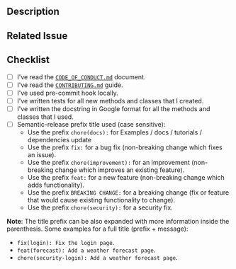 ## Description

<!-- Add a more detailed description of the changes if needed. -->

## Related Issue

<!-- If your PR refers to a related issue, link it here. -->


## Checklist

<!-- Mark with an `x` all the checkboxes that apply (like `[x]`) -->

- [ ] I've read the [`CODE_OF_CONDUCT.md`](https://github.com/thegraphnetwork/epigraphhub_py/blob/master/CODE_OF_CONDUCT.md) document.
- [ ] I've read the [`CONTRIBUTING.md`](https://github.com/thegraphnetwork/epigraphhub_py/blob/master/CONTRIBUTING.md) guide.
- [ ] I've used pre-commit hook locally.
- [ ] I've written tests for all new methods and classes that I created.
- [ ] I've written the docstring in Google format for all the methods and classes that I used.
- [ ] Semantic-release prefix title used (case sensitive):
  - Use the prefix `chore(docs):` for Examples / docs / tutorials / dependencies update
  - Use the prefix `fix:` for a bug fix
    (non-breaking change which fixes an issue).
  - Use the prefix `chore(improvement):` for an improvement
    (non-breaking change which improves an existing feature).
  - Use the prefix `feat:` for a new feature
    (non-breaking change which adds functionality).
  - Use the prefix `BREAKING CHANGE:` for a breaking change
    (fix or feature that would cause existing functionality to change).
  - Use the prefix `chore(security):` for a security fix.


**Note**: The title prefix can be also expanded with more information
inside the parenthesis. Some examples for a full title (prefix + message):
- `fix(login): Fix the login page`.
- `feat(forecast): Add a weather forecast page`.
- `chore(security-login): Add a weather forecast page`.
